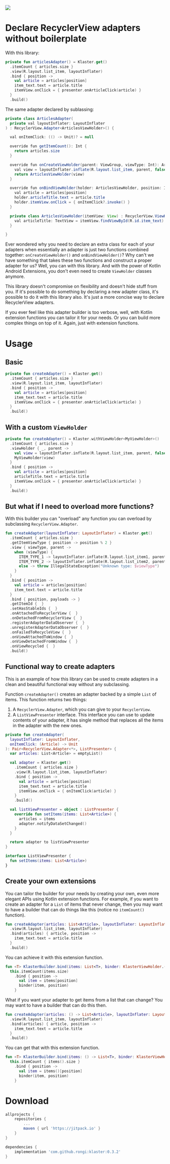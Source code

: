 [![](https://jitpack.io/v/rongi/klaster.svg)](https://jitpack.io/#rongi/klaster)

# Declare RecyclerView adapters without boilerplate

With this library:

```kotlin
private fun articlesAdapter() = Klaster.get()
  .itemCount { articles.size }
  .view(R.layout.list_item, layoutInflater)
  .bind { position ->
    val article = articles[position]
    item_text.text = article.title
    itemView.onClick = { presenter.onArticleClick(article) }
  }
  .build()
```

The same adapter declared by sublassing:

```java
private class ArticlesAdapter(
  private val layoutInflater: LayoutInflater
) : RecyclerView.Adapter<ArticlesViewHolder>() {

  val onItemClick: (() -> Unit)? = null

  override fun getItemCount(): Int {
    return articles.size
  }

  override fun onCreateViewHolder(parent: ViewGroup, viewType: Int): ArticlesViewHolder {
    val view = layoutInflater.inflate(R.layout.list_item, parent, false)
    return ArticlesViewHolder(view)
  }

  override fun onBindViewHolder(holder: ArticlesViewHolder, position: Int) {
    val article = articles[position]
    holder.articleTitle.text = article.title
    holder.itemView.onClick = { onItemClick?.invoke() }
  }

  private class ArticlesViewHolder(itemView: View) : RecyclerView.ViewHolder(itemView) {
    val articleTitle: TextView = itemView.findViewById(R.id.item_text)
  }

}
```

Ever wondered why you need to declare an extra class for each of your adapters when essentially an adapter is just two functions combined together: `onCreateViewHolder()` and `onBindViewHolder()`? Why can't we have something that takes these two functions and construct a proper adapter for us? Well, you can with this library. And with the power of Kotlin Android Extensions, you don't even need to create `ViewHolder` classes anymore.

This library doesn't compromise on flexibility and doesn't hide stuff from you. If it's possible to do something by declaring a new adapter class, it's possible to do it with this library also. It's just a more concise way to declare RecyclerView adapters. 

If you ever feel like this adapter builder is too verbose, well, with Kotlin extension functions you can tailor it for your needs. Or you can build more complex things on top of it. Again, just with extension functions.

Usage
=====

## Basic

```kotlin
private fun createAdapter() = Klaster.get()
  .itemCount { articles.size }
  .view(R.layout.list_item, layoutInflater)
  .bind { position ->
    val article = articles[position]
    item_text.text = article.title
    itemView.onClick = { presenter.onArticleClick(article) }
  }
  .build()
```

## With a custom `ViewHolder`

```kotlin
private fun createAdapter() = Klaster.withViewHolder<MyViewHolder>()
  .itemCount { articles.size }
  .viewHolder { _, parent ->
    val view = layoutInflater.inflate(R.layout.list_item, parent, false)
    MyViewHolder(view)
  }
  .bind { position ->
    val article = articles[position]
    articleTitle.text = article.title
    itemView.onClick = { presenter.onArticleClick(article) }
  }
  .build()
```

## But what if I need to overload more functions?

With this builder you can "overload" any function you can overload by subclassing `RecyclerView.Adapter`.

```kotlin
fun createAdapter(layoutInflater: LayoutInflater) = Klaster.get()
  .itemCount { articles.size }
  .getItemViewType { position -> position % 2 }
  .view { viewType, parent ->
    when (viewType) {
      ITEM_TYPE_1 -> layoutInflater.inflate(R.layout.list_item1, parent, false)
      ITEM_TYPE_2 -> layoutInflater.inflate(R.layout.list_item2, parent, false)
      else -> throw IllegalStateException("Unknown type: $viewType")
    }
  }
  .bind { position ->
    val article = articles[position]
    item_text.text = article.title
  }
  .bind { position, payloads -> }
  .getItemId {  }
  .setHasStableIds {  }
  .onAttachedToRecyclerView {  }
  .onDetachedFromRecyclerView {  }
  .registerAdapterDataObserver {  }
  .unregisterAdapterDataObserver {  }
  .onFailedToRecycleView {  }
  .onViewAttachedToWindow {  }
  .onViewDetachedFromWindow {  }
  .onViewRecycled {  }
  .build()
```

## Functional way to create adapters

This is an example of how this library can be used to create adapters in a clean and beautiful functional way without any subclassing.

Function `createAdapter()` creates an adapter backed by a simple `List` of items. This function returns two things:

1. A `RecyclerView.Adapter`, which you can give to your `RecyclerView`.
2. A `ListViewPresenter` interface. This interface you can use to update contents of your adapter, it has single method that replaces all the items in the adapter with the new ones.

```kotlin
private fun createAdapter(
  layoutInflater: LayoutInflater,
  onItemClick: (Article) -> Unit
): Pair<RecyclerView.Adapter<*>, ListPresenter> {
  var articles: List<Article> = emptyList()

  val adapter = Klaster.get()
    .itemCount { articles.size }
    .view(R.layout.list_item, layoutInflater)
    .bind { position ->
      val article = articles[position]
      item_text.text = article.title
      itemView.onClick = { onItemClick(article) }
    }
    .build()

  val listViewPresenter = object : ListPresenter {
    override fun setItems(items: List<Article>) {
      articles = items
      adapter.notifyDataSetChanged()
    }
  }

  return adapter to listViewPresenter
}

interface ListViewPresenter {
  fun setItems(items: List<Article>)
}
```

## Create your own extensions

You can tailor the builder for your needs by creating your own, even more elegant APIs using Kotlin extension functions. For example, if you want to create an adapter for a `List` of items that never change, then you may want to have a builder that can do things like this (notice no `itemCount()` function).

```kotlin
fun createAdapter(articles: List<Article>, layoutInflater: LayoutInflater) = Klaster.get()
  .view(R.layout.list_item, layoutInflater)
  .bind(articles) { article, position ->
    item_text.text = article.title
  }
  .build()
```

You can achieve it with this extension function.

```kotlin
fun <T> KlasterBuilder.bind(items: List<T>, binder: KlasterViewHolder.(item: T, position: Int) -> Unit): KlasterBuilder =
  this.itemCount(items.size)
    .bind { position ->
      val item = items[position]
      binder(item, position)
    }
```

What if you want your adapter to get items from a list that can change? You may want to have a builder that can do this then.

```kotlin
fun createAdapter(articles: () -> List<Article>, layoutInflater: LayoutInflater) = Klaster.get()
  .view(R.layout.list_item, layoutInflater)
  .bind(articles) { article, position ->
    item_text.text = article.title
  }
  .build()
```

You can get that with this extension function.

```kotlin
fun <T> KlasterBuilder.bind(items: () -> List<T>, binder: KlasterViewHolder.(item: T, position: Int) -> Unit): KlasterBuilder =
  this.itemCount { items().size }
    .bind { position ->
      val item = items()[position]
      binder(item, position)
    }
```

Download
========

```groovy
allprojects {
    repositories {
        ...
        maven { url 'https://jitpack.io' }
    }
}
```

```groovy
dependencies {
    implementation 'com.github.rongi:klaster:0.3.2'
}
```
